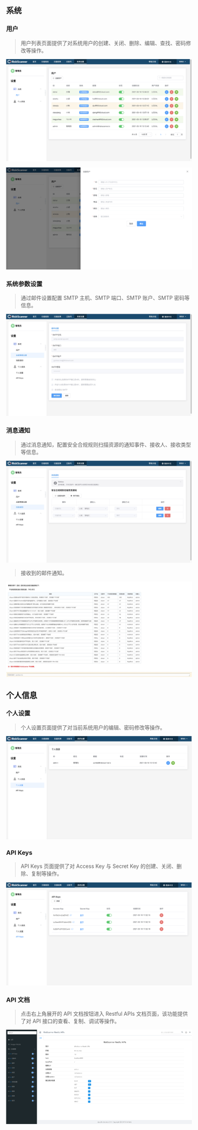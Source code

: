 ## 系统

### 用户

> 用户列表页面提供了对系统用户的创建、关闭、删除、编辑、查找、密码修改等操作。

![用户](../img/user_manual/settings/1.png)

![创建用户](../img/user_manual/settings/2.png)

### 系统参数设置

> 通过邮件设置配置 SMTP 主机、SMTP 端口、SMTP 账户、SMTP 密码等信息。

![邮件设置](../img/user_manual/settings/6.jpg)

### 消息通知

> 通过消息通知，配置安全合规规则扫描资源的通知事件、接收人、接收类型等信息。

![消息通知](../img/user_manual/settings/7.jpg)

> 接收到的邮件通知。

![邮件通知](../img/user_manual/settings/8.jpg)

## 个人信息

### 个人设置

> 个人设置页面提供了对当前系统用户的编辑、密码修改等操作。

![个人设置](../img/user_manual/settings/3.png)

### API Keys

> API Keys 页面提供了对 Access Key 与 Secret Key 的创建、关闭、删除、复制等操作。

![API Keys](../img/user_manual/settings/4.png)

### API 文档

> 点击右上角展开的 API 文档按钮进入 Restful APIs 文档页面，该功能提供了对 API 接口的查看、复制、调试等操作。

![Restful APIs](../img/user_manual/settings/5.png)
